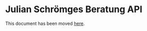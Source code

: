 # Julian Schrömges Beratung API

This document has been moved [here](https://jitsi.github.io/handbook/docs/dev-guide/dev-guide-iframe).
